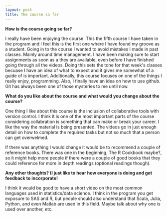 ```yaml
---
layout: post
title: The course so far
---
```


**How is the course going so far?**  

I really have been enjoying the course. This the fifth course I have taken in the program and I feel this is the first one where I have found my groove as a student. Going in to the course I wanted to avoid mistakes I made in past classes. Mainly around time management. I have been making sure to start assignments as soon as a they are available, even before I have finished going through all the videos. Doing this sets the tone for that week's classes becuase I have an idea of what to expect and it gives me somewhat of a guide of is important. Additionally, this course focuses on one of the things I really enjoy, programming. Also, I finally have an idea on how to use github. Git has always been one of those mysteries to me until now.


**What do you like about the course and what would you change about the course?**

One thing I like about this course is the inclusion of collaborative tools with version control. I think it is one of the most important parts of the course considering collabration is something that can make or break your career. I like the way the material is being presented. The videos go in just enough detail on how to complete the required tasks but not so much that a person can get overwelmed.

If there was anything I would change it would be to recommend a couple of reference books. There was one in the beginning, The R Cookbook maybe?, so it might help more people if there were a couple of good books that they could reference for more in depth readings (optional readings though).  


**Any other thoughts?  (I just like to hear how everyone is doing and get feedback to incorporate!**

I think it would be good to have a short video on the most common languages used in statistics/data science. I think in the program you get exposure to SAS and R, but people should also understand that Scala, Julia, Python, and even Matlab are used in this field. Maybe talk about why one is used over another, etc.
